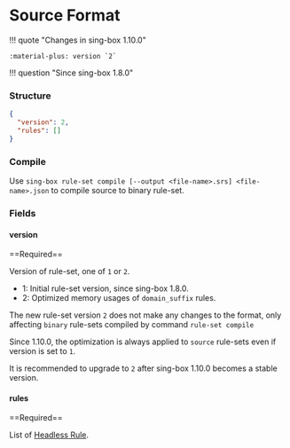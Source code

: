 # Source Format

!!! quote "Changes in sing-box 1.10.0"

    :material-plus: version `2`

!!! question "Since sing-box 1.8.0"

### Structure

```json
{
  "version": 2,
  "rules": []
}
```

### Compile

Use `sing-box rule-set compile [--output <file-name>.srs] <file-name>.json` to compile source to binary rule-set.

### Fields

#### version

==Required==

Version of rule-set, one of `1` or `2`.

* 1: Initial rule-set version, since sing-box 1.8.0.
* 2: Optimized memory usages of `domain_suffix` rules.

The new rule-set version `2` does not make any changes to the format, only affecting `binary` rule-sets compiled by command `rule-set compile`

Since 1.10.0, the optimization is always applied to `source` rule-sets even if version is set to `1`.

It is recommended to upgrade to `2` after sing-box 1.10.0 becomes a stable version.

#### rules

==Required==

List of [Headless Rule](./headless-rule.md/).
